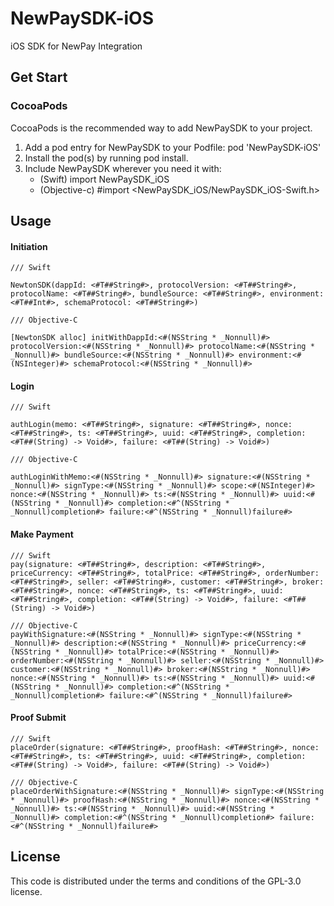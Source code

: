 # NewPaySDK-iOS
iOS SDK for NewPay Integration


## Get Start

### CocoaPods

CocoaPods is the recommended way to add NewPaySDK to your project.

1. Add a pod entry for NewPaySDK to your Podfile: pod 'NewPaySDK-iOS'
2. Install the pod(s) by running pod install.
3. Include NewPaySDK wherever you need it with:
    - (Swift) import NewPaySDK_iOS 
    - (Objective-c) #import <NewPaySDK_iOS/NewPaySDK_iOS-Swift.h>
    
    

## Usage


#### Initiation

 ```
 /// Swift
 
 NewtonSDK(dappId: <#T##String#>, protocolVersion: <#T##String#>, protocolName: <#T##String#>, bundleSource: <#T##String#>, environment: <#T##Int#>, schemaProtocol: <#T##String#>)
 
 /// Objective-C
 
 [NewtonSDK alloc] initWithDappId:<#(NSString * _Nonnull)#> protocolVersion:<#(NSString * _Nonnull)#> protocolName:<#(NSString * _Nonnull)#> bundleSource:<#(NSString * _Nonnull)#> environment:<#(NSInteger)#> schemaProtocol:<#(NSString * _Nonnull)#>
 
 ```
 
 #### Login
 
 ```
 /// Swift
 
 authLogin(memo: <#T##String#>, signature: <#T##String#>, nonce: <#T##String#>, ts: <#T##String#>, uuid: <#T##String#>, completion: <#T##(String) -> Void#>, failure: <#T##(String) -> Void#>)
 
 /// Objective-C
 
 authLoginWithMemo:<#(NSString * _Nonnull)#> signature:<#(NSString * _Nonnull)#> signType:<#(NSString * _Nonnull)#> scope:<#(NSInteger)#> nonce:<#(NSString * _Nonnull)#> ts:<#(NSString * _Nonnull)#> uuid:<#(NSString * _Nonnull)#> completion:<#^(NSString * _Nonnull)completion#> failure:<#^(NSString * _Nonnull)failure#>
 
 ```
 
 #### Make Payment
 
 ```
 /// Swift
 pay(signature: <#T##String#>, description: <#T##String#>, priceCurrency: <#T##String#>, totalPrice: <#T##String#>, orderNumber: <#T##String#>, seller: <#T##String#>, customer: <#T##String#>, broker: <#T##String#>, nonce: <#T##String#>, ts: <#T##String#>, uuid: <#T##String#>, completion: <#T##(String) -> Void#>, failure: <#T##(String) -> Void#>)
 
 /// Objective-C
 payWithSignature:<#(NSString * _Nonnull)#> signType:<#(NSString * _Nonnull)#> description:<#(NSString * _Nonnull)#> priceCurrency:<#(NSString * _Nonnull)#> totalPrice:<#(NSString * _Nonnull)#> orderNumber:<#(NSString * _Nonnull)#> seller:<#(NSString * _Nonnull)#> customer:<#(NSString * _Nonnull)#> broker:<#(NSString * _Nonnull)#> nonce:<#(NSString * _Nonnull)#> ts:<#(NSString * _Nonnull)#> uuid:<#(NSString * _Nonnull)#> completion:<#^(NSString * _Nonnull)completion#> failure:<#^(NSString * _Nonnull)failure#>
 ```
 
 #### Proof Submit
 
 ```
 /// Swift
 placeOrder(signature: <#T##String#>, proofHash: <#T##String#>, nonce: <#T##String#>, ts: <#T##String#>, uuid: <#T##String#>, completion: <#T##(String) -> Void#>, failure: <#T##(String) -> Void#>)
 
 /// Objective-C
 placeOrderWithSignature:<#(NSString * _Nonnull)#> signType:<#(NSString * _Nonnull)#> proofHash:<#(NSString * _Nonnull)#> nonce:<#(NSString * _Nonnull)#> ts:<#(NSString * _Nonnull)#> uuid:<#(NSString * _Nonnull)#> completion:<#^(NSString * _Nonnull)completion#> failure:<#^(NSString * _Nonnull)failure#>
 ```
 
 
 ## License
 
 This code is distributed under the terms and conditions of the GPL-3.0 license.
